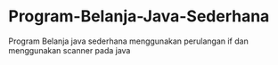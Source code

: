 # Program-Belanja-Java-Sederhana
Program Belanja java sederhana menggunakan perulangan if dan menggunakan scanner pada java
